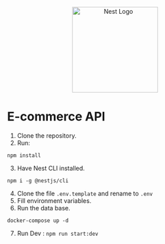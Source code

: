 <p align="center">
  <a href="http://nestjs.com/" target="blank"><img src="https://nestjs.com/img/logo-small.svg" width="200" alt="Nest Logo" /></a>
</p>

# E-commerce API

1. Clone the repository.
2. Run:
```
npm install
```
3. Have Nest CLI installed.
```
npm i -g @nestjs/cli
```
4. Clone the file ```.env.template``` and rename to ```.env```
5. Fill environment variables.
6. Run the data base.
```
docker-compose up -d
```
7. Run Dev : ```npm run start:dev```
